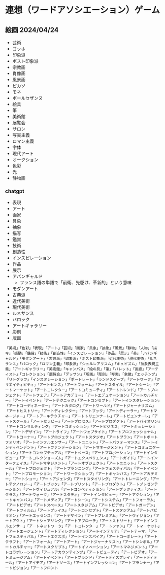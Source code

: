 # 連想（ワードアソシエーション）ゲーム

## 絵画 2024/04/24
* 芸術
* ゴッホ
* 印象派
* ポスト印象派
* 宗教画
* 肖像画
* 風景画
* ピカソ
* モネ
* ポールセザンヌ
* 絵具
* 筆
* 美術館
* 展覧会
* サロン
* 写実主義
* ロマン主義
* 字体
* 現代アート
* オークション
* 色彩
* 光
* 静物画

### chatgpt
* 表現
* アート
* 画家
* 具象
* 抽象
* 描写
* 鑑賞
* 技術
* 創造性
* インスピレーション
* 作品
* 展示
* アバンギャルド
    * フランス語の単語で「前衛、先駆け、革新的」という意味
* モダンアート
* 古典派
* 近代美術
* 現代美術
* ルネサンス
* バロック
* アートギャラリー
* 彫刻
* 版画

```
「美術」「色彩」「表現」「アート」「芸術」「画家」「具象」「抽象」「風景」「静物」「人物」「描写」「感動」「鑑賞」「技術」「創造性」「インスピレーション」「作品」「展示」「美」「アバンギャルド」「モダンアート」「古典派」「印象派」「ポスト印象派」「近代美術」「現代美術」「ルネサンス」「バロック」「ロマン主義」「印象派」「シュルレアリスム」「キュビズム」「抽象表現主義」「アートギャラリー」「美術館」「キャンバス」「絵の具」「筆」「パレット」「画廊」「アーティスト」「コレクション」「展覧会」「デッサン」「版画」「彫刻」「写実」「象徴」「エッチング」「リトグラフ」「インスタレーション」「ポートレート」「ランドスケープ」「アートワーク」「クリエイティビティ」「アートセンス」「アートフォーム」「アートスタイル」「アートシーン」「アートマーケット」「アートコレクター」「アートコミュニティ」「アートトレンド」「アートプロジェクト」「アートフェア」「アートアカデミー」「アートエデュケーション」「アートカルチャー」「アートイベント」「アートテクニック」「アートコンセプト」「アートインスタレーション」「アートコーディネーター」「アートカタログ」「アートワールド」「アートジャーナリズム」「アートヒストリー」「アートディレクター」「アートブック」「アートディーラー」「アートマネージャー」「アートアーキテクチャー」「アートトリエンナーレ」「アートビエンナーレ」「アートスクール」「アートセラピー」「アートプロセス」「アートプロダクト」「アートバイオリン」「アートコンサルティング」「アートコミッション」「アートビジネス」「アートキュレーション」「アートデザイン」「アートライフ」「アートウェブサイト」「アートプロフェッショナル」「アートコーナー」「アートプロジェクト」「アートスタジオ」「アートプラン」「アートポートフォリオ」「アートインフルエンサー」「アートユニット」「アートパフォーマンス」「アートインディペンデント」「アートファンデーション」「アートマネージメント」「アートコミュニケーション」「アートコンセプチュアル」「アートベース」「アートプロポーション」「アートインタビュー」「アートコレクショニズム」「アートエクスペリエンス」「アートガイド」「アートインターフェイス」「アートマネジメント」「アートオブジェクト」「アートユニット」「アートスクール」「アートプロジェクト」「アートプランニング」「アートフェスティバル」「アートイベント」「アートプロモーション」「アートワークショップ」「アートキャンバス」「アートアカデミー」「アートショー」「アートアジェンダ」「アートスタイリング」「アートトレーニング」「アートテクノロジー」「アートブック」「アートプリント」「アートプロダクト」「アートプレゼンテーション」「アートヴィジュアル」「アートコンペティション」「アートプラクティス」「アートクラス」「アートウォーク」「アートスタディ」「アートインタビュー」「アートアクション」「アートキャンバス」「アートメディア」「アートシーン」「アートシステム」「アートフォーラム」「アートビデオ」「アートスペース」「アートスタジアム」「アートビデオ」「アートガーデン」「アートフィルム」「アートプレイス」「アートコンセプト」「アートスタジアム」「アートパビリオン」「アートエッセンス」「アートデザイン」「アートプレミアム」「アートヴィジョン」「アートアクト」「アートシェアリング」「アートアプローチ」「アートストリート」「アートインフルエンサー」「アートネットワーク」「アートコレクター」「アートファン」「アートマーケット」「アートエージェント」「アートディレクション」「アートインテリア」「アートテーマ」「アートフェスティバル」「アートエクスポ」「アートインスパイア」「アートコーポレート」「アートクラフト」「アートフォーム」「アートアート」「アートジャーナリスト」「アートシンボル」「アートカルチャー」「アートスクリプト」「アートイノベーション」「アートマネジメント」「アートコラボレーション」「アートアカウンティング」「アートビューティ」「アートビデオ」「アートミュージアム」「アートイベント」「アートブランド」「アートディスプレイ」「アートディテール」「アートアイデア」「アートソース」「アートインプレッション」「アートプランナー」「アートビジョン」「アートフロント
```


